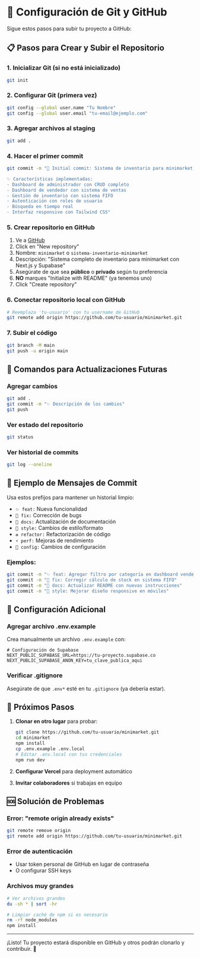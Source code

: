 # 🚀 Configuración de Git y GitHub

Sigue estos pasos para subir tu proyecto a GitHub:

## 📋 Pasos para Crear y Subir el Repositorio

### 1. **Inicializar Git (si no está inicializado)**
```bash
git init
```

### 2. **Configurar Git (primera vez)**
```bash
git config --global user.name "Tu Nombre"
git config --global user.email "tu-email@ejemplo.com"
```

### 3. **Agregar archivos al staging**
```bash
git add .
```

### 4. **Hacer el primer commit**
```bash
git commit -m "🎉 Initial commit: Sistema de inventario para minimarket

✨ Características implementadas:
- Dashboard de administrador con CRUD completo
- Dashboard de vendedor con sistema de ventas
- Gestión de inventario con sistema FIFO
- Autenticación con roles de usuario
- Búsqueda en tiempo real
- Interfaz responsive con Tailwind CSS"
```

### 5. **Crear repositorio en GitHub**
1. Ve a [GitHub](https://github.com)
2. Click en "New repository"
3. Nombre: `minimarket` o `sistema-inventario-minimarket`
4. Descripción: "Sistema completo de inventario para minimarket con Next.js y Supabase"
5. Asegúrate de que sea **público** o **privado** según tu preferencia
6. **NO** marques "Initialize with README" (ya tenemos uno)
7. Click "Create repository"

### 6. **Conectar repositorio local con GitHub**
```bash
# Reemplaza 'tu-usuario' con tu username de GitHub
git remote add origin https://github.com/tu-usuario/minimarket.git
```

### 7. **Subir el código**
```bash
git branch -M main
git push -u origin main
```

## 🔄 Comandos para Actualizaciones Futuras

### **Agregar cambios**
```bash
git add .
git commit -m "✨ Descripción de los cambios"
git push
```

### **Ver estado del repositorio**
```bash
git status
```

### **Ver historial de commits**
```bash
git log --oneline
```

## 📝 Ejemplo de Mensajes de Commit

Usa estos prefijos para mantener un historial limpio:

- `✨ feat:` Nueva funcionalidad
- `🐛 fix:` Corrección de bugs
- `📝 docs:` Actualización de documentación
- `💄 style:` Cambios de estilo/formato
- `♻️ refactor:` Refactorización de código
- `⚡ perf:` Mejoras de rendimiento
- `🔧 config:` Cambios de configuración

### **Ejemplos:**
```bash
git commit -m "✨ feat: Agregar filtro por categoría en dashboard vendedor"
git commit -m "🐛 fix: Corregir cálculo de stock en sistema FIFO"
git commit -m "📝 docs: Actualizar README con nuevas instrucciones"
git commit -m "💄 style: Mejorar diseño responsive en móviles"
```

## 🌟 Configuración Adicional

### **Agregar archivo .env.example**
Crea manualmente un archivo `.env.example` con:
```env
# Configuración de Supabase
NEXT_PUBLIC_SUPABASE_URL=https://tu-proyecto.supabase.co
NEXT_PUBLIC_SUPABASE_ANON_KEY=tu_clave_publica_aqui
```

### **Verificar .gitignore**
Asegúrate de que `.env*` esté en tu `.gitignore` (ya debería estar).

## 🎯 Próximos Pasos

1. **Clonar en otro lugar** para probar:
   ```bash
   git clone https://github.com/tu-usuario/minimarket.git
   cd minimarket
   npm install
   cp .env.example .env.local
   # Editar .env.local con tus credenciales
   npm run dev
   ```

2. **Configurar Vercel** para deployment automático

3. **Invitar colaboradores** si trabajas en equipo

## 🆘 Solución de Problemas

### **Error: "remote origin already exists"**
```bash
git remote remove origin
git remote add origin https://github.com/tu-usuario/minimarket.git
```

### **Error de autenticación**
- Usar token personal de GitHub en lugar de contraseña
- O configurar SSH keys

### **Archivos muy grandes**
```bash
# Ver archivos grandes
du -sh * | sort -hr

# Limpiar caché de npm si es necesario
rm -rf node_modules
npm install
```

---

¡Listo! Tu proyecto estará disponible en GitHub y otros podrán clonarlo y contribuir. 🚀 